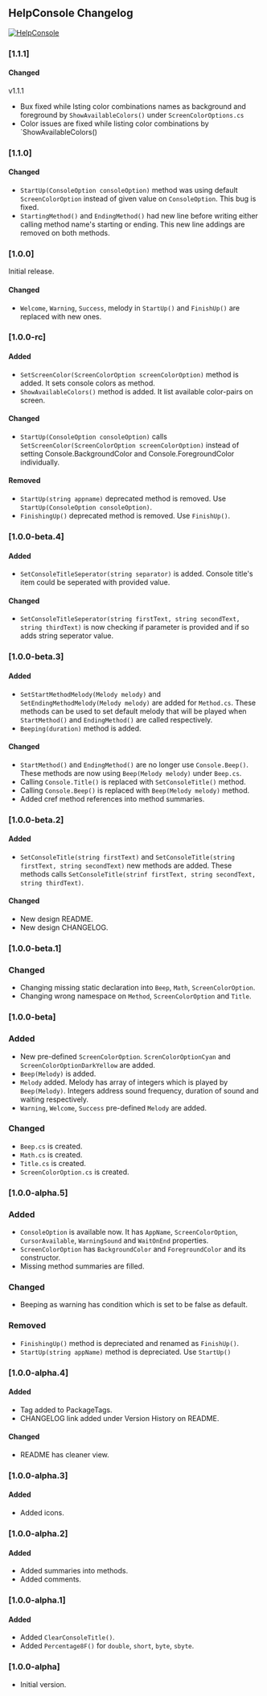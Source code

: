 ## HelpConsole Changelog
[![HelpConsole](https://img.shields.io/nuget/v/HelpConsole.svg)](https://www.nuget.org/packages/HelpConsole/)

<!--
### [Unreleased]

#### Added

#### Changed

#### Removed
-->

### [1.1.1]

#### Changed
v1.1.1
* Bux fixed while lsting color combinations names as background and foreground by `ShowAvailableColors()` under `ScreenColorOptions.cs`
* Color issues are fixed while listing color combinations by `ShowAvailableColors()

### [1.1.0]

#### Changed
* `StartUp(ConsoleOption consoleOption)` method was using default `ScreenColorOption` instead of given value on `ConsoleOption`. This bug is fixed.
* `StartingMethod()` and `EndingMethod()` had new line before writing either calling method name's starting or ending. This new line addings are removed on both methods.

### [1.0.0]
Initial release.

#### Changed
* `Welcome`, `Warning`, `Success`, melody in `StartUp()` and `FinishUp()` are replaced with new ones.

### [1.0.0-rc]

#### Added
* `SetScreenColor(ScreenColorOption screenColorOption)` method is added. It sets console colors as method.
* `ShowAvailableColors()` method is added. It list available color-pairs on screen.

#### Changed
* `StartUp(ConsoleOption consoleOption)` calls `SetScreenColor(ScreenColorOption screenColorOption)` instead of setting Console.BackgroundColor and Console.ForegroundColor individually.

#### Removed
* `StartUp(string appname)` deprecated method is removed. Use `StartUp(ConsoleOption consoleOption)`.
* `FinishingUp()` deprecated method is removed. Use `FinishUp()`.

### [1.0.0-beta.4]

#### Added
* `SetConsoleTitleSeperator(string separator)` is added. Console title's item could be seperated with provided value.

#### Changed
* `SetConsoleTitleSeperator(string firstText, string secondText, string thirdText)` is now checking if parameter is provided and if so adds string seperator value.

### [1.0.0-beta.3]

#### Added
* `SetStartMethodMelody(Melody melody)` and `SetEndingMethodMelody(Melody melody)` are added for `Method.cs`. These methods can be used to set default melody that will be played when `StartMethod()` and `EndingMethod()` are called respectively.
* `Beeping(duration)` method is added.

#### Changed
* `StartMethod()` and `EndingMethod()` are no longer use `Console.Beep()`. These methods are now using `Beep(Melody melody)` under `Beep.cs`.
* Calling `Console.Title()` is replaced with `SetConsoleTitle()` method.
* Calling `Console.Beep()` is replaced with `Beep(Melody melody)` method.
* Added cref method references into method summaries.

### [1.0.0-beta.2]

#### Added
* `SetConsoleTitle(string firstText)` and `SetConsoleTitle(string firstText, string secondText)` new methods are added. These methods calls `SetConsoleTitle(strinf firstText, string secondText, string thirdText)`. 

#### Changed
* New design README.
* New design CHANGELOG.

### [1.0.0-beta.1]

### Changed
* Changing missing static declaration into `Beep`, `Math`, `ScreenColorOption`.
* Changing wrong namespace on `Method`, `ScreenColorOption` and `Title`.

### [1.0.0-beta]

### Added
* New pre-defined `ScreenColorOption`. `ScrenColorOptionCyan` and `ScreenColorOptionDarkYellow` are added.
* `Beep(Melody)` is added.
* `Melody` added. Melody has array of integers which is played by `Beep(Melody)`. Integers address sound frequency, duration of sound and waiting respectively.
* `Warning`, `Welcome`, `Success` pre-defined `Melody` are added.

### Changed
* `Beep.cs` is created.
* `Math.cs` is created.
* `Title.cs` is created.
* `ScreenColorOption.cs` is created.

### [1.0.0-alpha.5]

### Added
* `ConsoleOption` is available now. It has `AppName`, `ScreenColorOption`, `CursorAvailable`, `WarningSound` and `WaitOnEnd` properties.
* `ScreenColorOption` has `BackgroundColor` and `ForegroundColor` and its constructor.
* Missing method summaries are filled.

### Changed
* Beeping as warning has condition which is set to be false as default.

### Removed
* `FinishingUp()` method is depreciated and renamed as `FinishUp()`.
* `StartUp(string appName)` method is depreciated. Use `StartUp()`

### [1.0.0-alpha.4]

#### Added
* Tag added to PackageTags.
* CHANGELOG link added under Version History on README.

#### Changed
* README has cleaner view.

### [1.0.0-alpha.3]

#### Added
* Added icons.

### [1.0.0-alpha.2]

#### Added
* Added summaries into methods.
* Added comments.

### [1.0.0-alpha.1]

#### Added
* Added `ClearConsoleTitle()`.
* Added `Percentage8F()` for `double`, `short`, `byte`, `sbyte`.

### [1.0.0-alpha]
* Initial version.